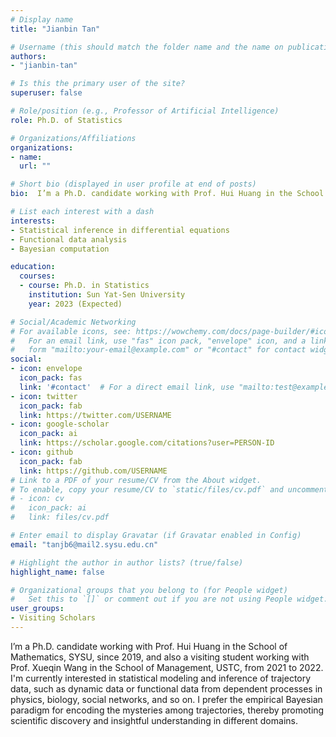 ```yaml
---
# Display name
title: "Jianbin Tan"

# Username (this should match the folder name and the name on publications)
authors:
- "jianbin-tan"

# Is this the primary user of the site?
superuser: false

# Role/position (e.g., Professor of Artificial Intelligence)
role: Ph.D. of Statistics

# Organizations/Affiliations
organizations:
- name: 
  url: ""

# Short bio (displayed in user profile at end of posts)
bio:  I’m a Ph.D. candidate working with Prof. Hui Huang in the School of Mathematics, SYSU, since 2019, and also a visiting student working with Prof. Xueqin Wang in the School of Management, USTC, from 2021 to 2022. I'm currently interested in statistical modeling and inference of trajectory data, such as dynamic data or functional data from dependent processes in physics, biology, social networks, and so on. I prefer the empirical Bayesian paradigm for encoding the mysteries among trajectories, thereby promoting scientific discovery and insightful understanding in different domains.

# List each interest with a dash
interests:
- Statistical inference in differential equations
- Functional data analysis
- Bayesian computation

education:
  courses:
  - course: Ph.D. in Statistics
    institution: Sun Yat-Sen University
    year: 2023 (Expected)

# Social/Academic Networking
# For available icons, see: https://wowchemy.com/docs/page-builder/#icons
#   For an email link, use "fas" icon pack, "envelope" icon, and a link in the
#   form "mailto:your-email@example.com" or "#contact" for contact widget.
social:
- icon: envelope
  icon_pack: fas
  link: '#contact'  # For a direct email link, use "mailto:test@example.org".
- icon: twitter
  icon_pack: fab
  link: https://twitter.com/USERNAME
- icon: google-scholar
  icon_pack: ai
  link: https://scholar.google.com/citations?user=PERSON-ID
- icon: github
  icon_pack: fab
  link: https://github.com/USERNAME
# Link to a PDF of your resume/CV from the About widget.
# To enable, copy your resume/CV to `static/files/cv.pdf` and uncomment the lines below.
# - icon: cv
#   icon_pack: ai
#   link: files/cv.pdf

# Enter email to display Gravatar (if Gravatar enabled in Config)
email: "tanjb6@mail2.sysu.edu.cn"

# Highlight the author in author lists? (true/false)
highlight_name: false

# Organizational groups that you belong to (for People widget)
#   Set this to `[]` or comment out if you are not using People widget.
user_groups:
- Visiting Scholars
---
```


I’m a Ph.D. candidate working with Prof. Hui Huang in the School of Mathematics, SYSU, since 2019, and also a visiting student working with Prof. Xueqin Wang in the School of Management, USTC, from 2021 to 2022. I'm currently interested in statistical modeling and inference of trajectory data, such as dynamic data or functional data from dependent processes in physics, biology, social networks, and so on. I prefer the empirical Bayesian paradigm for encoding the mysteries among trajectories, thereby promoting scientific discovery and insightful understanding in different domains.